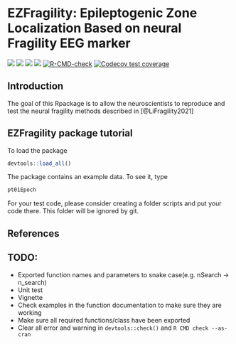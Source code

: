<!-- README.md is generated from README.Rmd. Please edit that file -->

# EZFragility: Epileptogenic Zone Localization Based on neural Fragility EEG marker

[![](https://img.shields.io/badge/devel%20version-0.99.0-blue.svg)](https://github.com/Jiefei-Wang/EZFragility)
[![](https://img.shields.io/badge/lifecycle-experimental-orange.svg)](https://lifecycle.r-lib.org/articles/stages.html#experimental)
[![](https://img.shields.io/github/languages/code-size/Jiefei-Wang/EZFragility.svg)](https://github.com/Jiefei-Wang/EZFragility)
[![](https://img.shields.io/github/last-commit/Jiefei-Wang/EZFragility.svg)](https://github.com/Jiefei-Wang/EZFragility/commits/main)
[![R-CMD-check](https://github.com/Jiefei-Wang/Fragility/actions/workflows/R-CMD-check.yaml/badge.svg)](https://github.com/Jiefei-Wang/Fragility/actions/workflows/R-CMD-check.yaml)
[![Codecov test
coverage](https://codecov.io/gh/Jiefei-Wang/Fragility/graph/badge.svg)](https://app.codecov.io/gh/Jiefei-Wang/Fragility)

## Introduction

The goal of this Rpackage is to allow the neuroscientists to reproduce
and test the neural fragility methods described in \[@LiFragility2021\]

## EZFragility package tutorial

To load the package

``` r
devtools::load_all()
```

The package contains an example data. To see it, type

``` r
pt01Epoch
```

For your test code, please consider creating a folder scripts and put
your code there. This folder will be ignored by git.

## References

## TODO:

- Exported function names and parameters to snake case(e.g. nSearch -\>
  n_search)
- Unit test
- Vignette
- Check examples in the function documentation to make sure they are
  working
- Make sure all required functions/class have been exported
- Clear all error and warning in `devtools::check()` and
  `R CMD check --as-cran`
